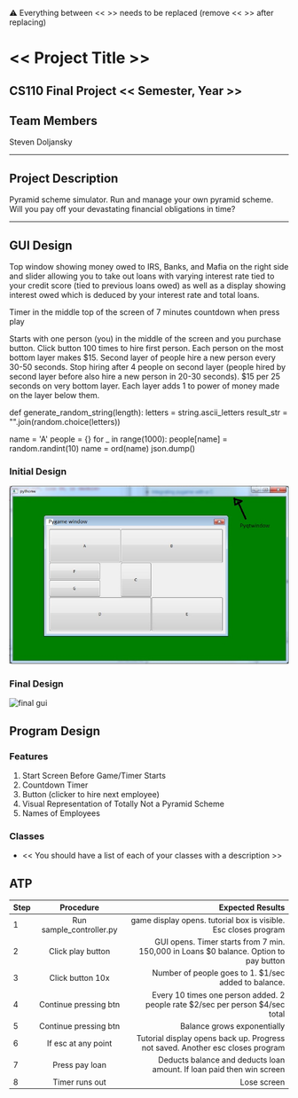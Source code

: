 
:warning: Everything between << >> needs to be replaced (remove << >> after replacing)

# << Project Title >>
## CS110 Final Project  << Semester, Year >>

## Team Members

Steven Doljansky

***

## Project Description

Pyramid scheme simulator. Run and manage your own pyramid scheme. Will you pay off your devastating financial obligations in time?

***    

## GUI Design

Top window showing money owed to IRS, Banks, and Mafia on the right side and slider allowing you to take out loans with varying interest rate tied to your credit score (tied to previous loans owed) as well as a display showing interest owed which is deduced by your interest rate and total loans.

Timer in the middle top of the screen of 7 minutes countdown when press play

Starts with one person (you) in the middle of the screen and you purchase button. Click button 100 times to hire first person.
Each person on the most bottom layer makes $15. Second layer of people hire a new person every 30-50 seconds. Stop hiring after 4 people on second layer (people hired by second layer before also hire a new person in 20-30 seconds). $15 per 25 seconds on very bottom layer. Each layer adds 1 to power of money made on the layer below them.


def generate_random_string(length):
    letters = string.ascii_letters
    result_str = "".join(random.choice(letters))

name = 'A'
people = {}
for _ in range(1000):
    people[name] = random.randint(10)
    name = ord(name)
json.dump()

### Initial Design

![initial gui](assets/gui.jpg)

### Final Design

![final gui](assets/finalgui.jpg)

## Program Design

### Features

1. Start Screen Before Game/Timer Starts
2. Countdown Timer
3. Button (clicker to hire next employee)
4. Visual Representation of Totally Not a Pyramid Scheme
5. Names of Employees

### Classes

- << You should have a list of each of your classes with a description >>

## ATP

| Step                 |Procedure             |Expected Results                   |
|----------------------|:--------------------:|-----------------------------------------------------------------:|
|  1                   | Run sample_controller.py    |game display opens. tutorial box is visible. Esc closes program   |
|  2                   | Click play button    |GUI opens. Timer starts from 7 min. 150,000 in Loans $0 balance. Option to pay button      |
|  3                   | Click button 10x     |Number of people goes to 1. $1/sec added to balance.              |
|  4                   |Continue pressing btn |Every 10 times one person added. 2 people rate $2/sec per person $4/sec total|
|  5                   | Continue pressing btn|Balance grows exponentially   |
|  6                   | If esc at any point  |Tutorial display opens back up. Progress not saved. Another esc closes program|
|  7                   | Press pay loan       |Deducts balance and deducts loan amount. If loan paid then win screen   |
|  8                   | Timer runs out       |Lose screen                                                |
